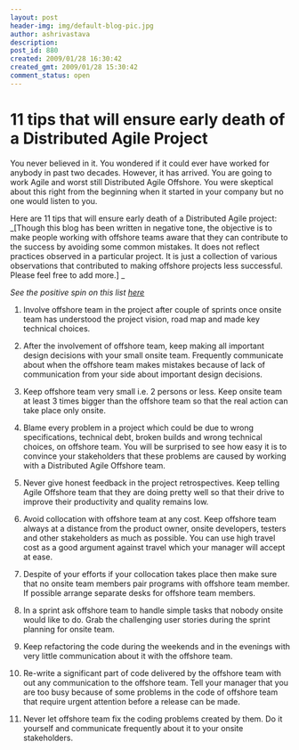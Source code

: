 ```yaml
---
layout: post
header-img: img/default-blog-pic.jpg
author: ashrivastava
description: 
post_id: 880
created: 2009/01/28 16:30:42
created_gmt: 2009/01/28 15:30:42
comment_status: open
---
```


<!--You never believed in it. You wondered if it could ever have worked for anybody in past two decades. However, it has arrived.  You are going to work Agile and worst still Distributed Agile Offshore. You were skeptical about this right from the beginning when it started in your company but no one would listen to you. Here are 11 tips that will ensure early death of a Distributed Agile project:-->

# 11 tips that will ensure early death of a Distributed Agile Project

You never believed in it. You wondered if it could ever have worked for anybody in past two decades. However, it has arrived. You are going to work Agile and worst still Distributed Agile Offshore. You were skeptical about this right from the beginning when it started in your company but no one would listen to you.

Here are 11 tips that will ensure early death of a Distributed Agile project:  _[Though this blog has been written in negative tone, the objective is to make people working with offshore teams aware that they can contribute to the success by avoiding some common mistakes. It does not reflect practices observed in a particular project. It is just a collection of various observations that contributed to making offshore projects less successful. Please feel free to add more.] _

_See the positive spin on this list [here][1]_

  1. Involve offshore team in the project after couple of sprints once onsite team has understood the project vision, road map and made key technical choices.

  2. After the involvement of offshore team, keep making all important design decisions with your small onsite team. Frequently communicate about when the offshore team makes mistakes because of lack of communication from your side about important design decisions.

  3. Keep offshore team very small i.e. 2 persons or less. Keep onsite team at least 3 times bigger than the offshore team so that the real action can take place only onsite.

  4. Blame every problem in a project which could be due to wrong specifications, technical debt, broken builds and wrong technical choices, on offshore team. You will be surprised to see how easy it is to convince your stakeholders that these problems are caused by working with a Distributed Agile Offshore team.

  5. Never give honest feedback in the project retrospectives. Keep telling Agile Offshore team that they are doing pretty well so that their drive to improve their productivity and quality remains low.

  6. Avoid collocation with offshore team at any cost. Keep offshore team always at a distance from the product owner, onsite developers, testers and other stakeholders as much as possible. You can use high travel cost as a good argument against travel which your manager will accept at ease.

  7. Despite of your efforts if your collocation takes place then make sure that no onsite team members pair programs with offshore team member. If possible arrange separate desks for offshore team members.

  8. In a sprint ask offshore team to handle simple tasks that nobody onsite would like to do. Grab the challenging user stories during the sprint planning for onsite team.

  9. Keep refactoring the code during the weekends and in the evenings with very little communication about it with the offshore team.

  10. Re-write a significant part of code delivered by the offshore team with out any communication to the offshore team. Tell your manager that you are too busy because of some problems in the code of offshore team that require urgent attention before a release can be made.

  11. Never let offshore team fix the coding problems created by them. Do it yourself and communicate frequently about it to your onsite stakeholders.

   [1]: http://blog.xebia.com/2009/02/01/11-tips-to-kick-start-distributed-agile-offshore-projects-for-success